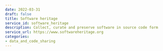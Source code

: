 ```yaml
---
date: 2022-03-31
draft: false
title: Software heritage
service_id: software_heritage
description: Collect, curate and preserve software in source code form.
service_url: https://www.softwareheritage.org
categories:
- data_and_code_sharing
---
```



